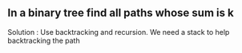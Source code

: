 
## In a binary tree find all paths whose sum is k

Solution : Use backtracking and recursion. We need a stack to help backtracking
the path

